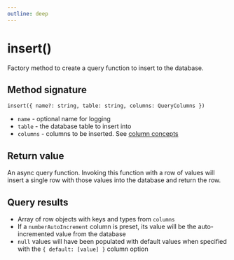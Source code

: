 ```yaml
---
outline: deep
---
```


# insert()

Factory method to create a query function to insert to the database.

## Method signature

`insert({ name?: string, table: string, columns: QueryColumns })`

- `name` - optional name for logging
- `table` - the database table to insert into
- `columns` - columns to be inserted. See [column concepts](/columns/concepts.html)

## Return value

An async query function. Invoking this function with a row of values will insert
a single row with those values into the database and return the row.

## Query results

- Array of row objects with keys and types from `columns`
- If a `numberAutoIncrement` column is preset, its value will be the auto-incremented value from the database
- `null` values will have been populated with default values when specified with the `{ default: [value] }` column option
